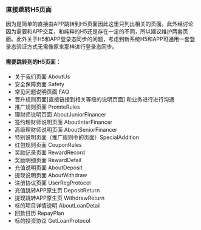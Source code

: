 ### 直接跳转H5页面

因为是简单的直接由APP跳转到H5页面因此这里只列出相关的页面。此外经讨论因为需要和APP交互，和纯粹的H5还是存在一定的不同，所以建议维护两套页面。此外关于H5和APP登录态同步的问题，考虑到新系统H5和APP可通用一套登录态验证方式无需像原来那样进行登录态同步。

#### 需要跳转到的H5页面：
* 关于我们页面 AboutUs
* 安全保障页面 Safety
* 常见问题说明页面 FAQ
* 晋升规则页面[直接链接到相关等级的说明页面] 和业务进行进行沟通
* 推广规则页面 PromteRules
* 理财师说明页面 AboutJuniorFinancer
* 签约理财师说明页面 AboutInterFinancer
* 高级理财师说明页面 AboutSeniorFinancer
* 特别说明页面（推广规则中的页面）SpecialAddition
* 红包规则页面 CouponRules
* 奖励记录页面 RewardRecord
* 奖励明细页面 RewardDetail
* 充值说明页面 AboutDeposit
* 提现说明页面 AboutWithdraw
* 注册协议页面 UserRegProtocol
* 充值跳转APP原生页 DepositReturn
* 提现跳转APP原生页 WithdrawReturn
* 标的项目详情说明 AboutLoanDetail
* 回款日历 RepayPlan
* 标的投资协议 GetLoanProtocol


